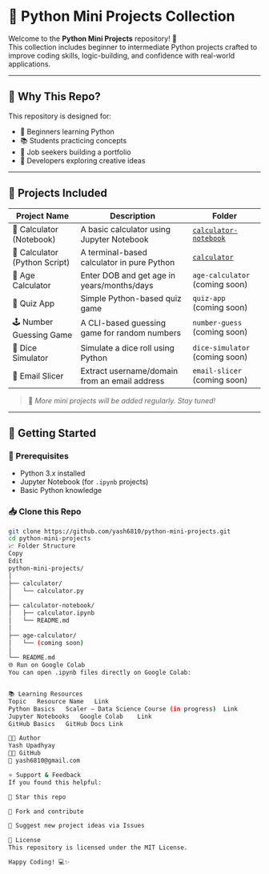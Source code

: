 # 🧰 Python Mini Projects Collection

Welcome to the **Python Mini Projects** repository! 🚀  
This collection includes beginner to intermediate Python projects crafted to improve coding skills, logic-building, and confidence with real-world applications.

---

## 📌 Why This Repo?
This repository is designed for:
- 🚀 Beginners learning Python
- 📚 Students practicing concepts
- 💼 Job seekers building a portfolio
- 🧠 Developers exploring creative ideas

---

## 📂 Projects Included

| Project Name                  | Description                                           | Folder                         |
|------------------------------|-------------------------------------------------------|--------------------------------|
| 🧮 Calculator (Notebook)      | A basic calculator using Jupyter Notebook             | [`calculator-notebook`](./calculator-notebook) |
| 🧮 Calculator (Python Script) | A terminal-based calculator in pure Python            | [`calculator`](./calculator) |
| 📅 Age Calculator             | Enter DOB and get age in years/months/days           | `age-calculator` (coming soon) |
| 🧠 Quiz App                   | Simple Python-based quiz game                         | `quiz-app` (coming soon)       |
| 🕹️ Number Guessing Game      | A CLI-based guessing game for random numbers          | `number-guess` (coming soon)   |
| 🎲 Dice Simulator            | Simulate a dice roll using Python                     | `dice-simulator` (coming soon) |
| 📧 Email Slicer              | Extract username/domain from an email address         | `email-slicer` (coming soon)   |

> 📌 *More mini projects will be added regularly. Stay tuned!*

---

## 🚀 Getting Started

### 🔧 Prerequisites
- Python 3.x installed
- Jupyter Notebook (for `.ipynb` projects)
- Basic Python knowledge

### 📥 Clone this Repo
```bash
git clone https://github.com/yash6810/python-mini-projects.git
cd python-mini-projects
📈 Folder Structure
Copy
Edit
python-mini-projects/
│
├── calculator/
│   └── calculator.py
│
├── calculator-notebook/
│   ├── calculator.ipynb
│   └── README.md
│
├── age-calculator/
│   └── (coming soon)
│
└── README.md
🌐 Run on Google Colab
You can open .ipynb files directly on Google Colab:


📚 Learning Resources
Topic	Resource Name	Link
Python Basics	Scaler – Data Science Course (in progress)	Link
Jupyter Notebooks	Google Colab	Link
GitHub Basics	GitHub Docs	Link

🧑‍💻 Author
Yash Upadhyay
👨‍💻 GitHub
📧 yash6810@gmail.com

⭐️ Support & Feedback
If you found this helpful:

🌟 Star this repo

🍴 Fork and contribute

💬 Suggest new project ideas via Issues

📃 License
This repository is licensed under the MIT License.

Happy Coding! 💻✨

